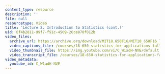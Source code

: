 ```yaml
---
content_type: resource
description: ''
file: null
resourcetype: Video
title: 'Lecture 2: Introduction to Statistics (cont.)'
uid: 6f4b2811-99f7-f91c-4509-26ce870f012b
video_files:
  archive_url: https://archive.org/download/MIT18.650F16/MIT18_650F16_lec02_300k.mp4
  video_captions_file: /courses/18-650-statistics-for-applications-fall-2016/b7ad4f8767f151b694281a5373feeb89_C_W1adH-NVE.vtt
  video_thumbnail_file: https://img.youtube.com/vi/C_W1adH-NVE/default.jpg
  video_transcript_file: /courses/18-650-statistics-for-applications-fall-2016/fa1b181bea5a209b29043ae4045ecc22_C_W1adH-NVE.pdf
video_metadata:
  youtube_id: C_W1adH-NVE
---
```

